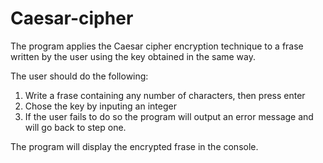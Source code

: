 # Caesar-cipher
The program applies the Caesar cipher encryption technique to a frase written by the user using the key obtained in the same way.

The user should do the following:
  1. Write a frase containing any number of characters, then press enter
  2. Chose the key by inputing an integer
  3. If the user fails to do so the program will output an error message and will go back to step one.

The program will display the encrypted frase in the console.
